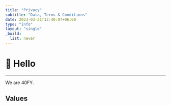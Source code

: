 ```yaml
---
title: "Privacy"
subtitle: "Data, Terms & Conditions"
date: 2023-03-21T12:40:07+06:00
type: "info"
layout: "single"
_build:
  list: never
---
```


# 👋 Hello
----

We are 40FY.

## Values  